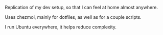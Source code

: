 Replication of my dev setup, so that I can feel at home almost anywhere.

Uses chezmoi, mainly for dotfiles, as well as for a couple scripts.

I run Ubuntu everywhere, it helps reduce complexity.
